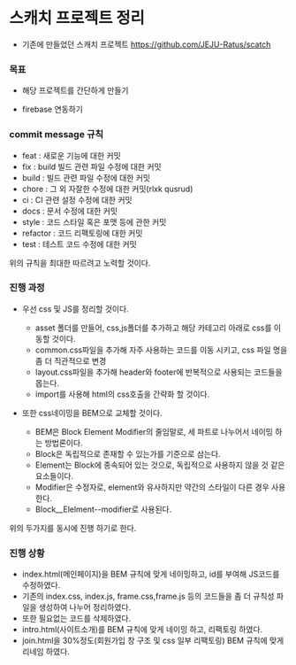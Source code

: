 # 스캐치 프로젝트 정리

- 기존에 만들었던 스캐치 프로젝트 https://github.com/JEJU-Ratus/scatch


### 목표
- 해당 프로젝트를 간단하게 만들기

- firebase 연동하기

### commit message 규칙
- feat : 새로운 기능에 대한 커밋
- fix : build 빌드 관련 파일 수정에 대한 커밋
- build : 빌드 관련 파일 수정에 대한 커밋
- chore : 그 외 자잘한 수정에 대한 커밋(rlxk qusrud)
- ci : CI 관련 설정 수정에 대한 커밋
- docs : 문서 수정에 대한 커밋
- style : 코드 스타일 혹은 포맷 등에 관한 커밋
- refactor : 코드 리팩토링에 대한 커밋
- test : 테스트 코드 수정에 대한 커밋

위의 규칙을 최대한 따르려고 노력할 것이다.

### 진행 과정

- 우선 css 및 JS를 정리할 것이다.
  - asset 폴더를 만들어, css,js폴더를 추가하고 해당 카테고리 아래로 css를 이동할 것이다.
  - common.css파일을 추가해 자주 사용하는 코드를 이동 시키고, css 파일 명을 좀 더 직관적으로 변경
  - layout.css파일을 추가해 header와 footer에 반복적으로 사용되는 코드들을 몹는다.
  - import를 사용해 html의 css호출을 간략화 할 것이다.

- 또한 css네이밍을 BEM으로 교체할 것이다.
  - BEM은 Block Element Modifier의 줄임말로, 세 파트로 나누어서 네이밍 하는 방법론이다.
  - Block은 독립적으로 존재할 수 있는가를 기준으로 삼는다.
  - Element는 Block에 종속되어 있는 것으로, 독립적으로 사용하지 않을 것 같은 요소들이다.
  - Modifier은 수정자로, element와 유사하지만 약간의 스타일이 다른 경우 사용한다.
  - Block__Elelment--modifier로 사용된다.

위의 두가지를 동시에 진행 하기로 한다.

### 진행 상황

- index.html(메인페이지)을 BEM 규칙에 맞게 네이밍하고, id를 부여해 JS코드를 수정하였다.
- 기존의 index.css, index.js, frame.css,frame.js 등의 코드들을 좀 더 규칙성 파일을 생성하여 나누어 정리하였다.
- 또한 필요없는 코드를 삭제하였다.
- intro.html(사이트소개)를 BEM 규칙에 맞게 네이밍 하고, 리팩토링 하였다.
- join.html을 30%정도(회원가입 창 구조 및 css 일부 리팩토링) BEM 규칙에 맞게 리네임 하였다.
